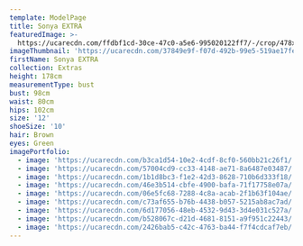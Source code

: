 ```yaml
---
template: ModelPage
title: Sonya EXTRA
featuredImage: >-
  https://ucarecdn.com/ffdbf1cd-30ce-47c0-a5e6-995020122ff7/-/crop/478x411/0,0/-/preview/
imageThumbnail: 'https://ucarecdn.com/37849e9f-f07d-492b-99e5-519ae17fec05/'
firstName: Sonya EXTRA
collection: Extras
height: 178cm
measurementType: bust
bust: 98cm
waist: 80cm
hips: 102cm
size: '12'
shoeSize: '10'
hair: Brown
eyes: Green
imagePortfolio:
  - image: 'https://ucarecdn.com/b3ca1d54-10e2-4cdf-8cf0-560bb21c26f1/'
  - image: 'https://ucarecdn.com/57004cd9-cc33-4148-ae71-8a6487e03487/'
  - image: 'https://ucarecdn.com/1b1d8bc3-f1e2-42d3-8628-710b6d333f18/'
  - image: 'https://ucarecdn.com/46e3b514-cbfe-4900-bafa-71f17758e07a/'
  - image: 'https://ucarecdn.com/06e5fc68-7288-4c8a-acab-2f1b63f104ae/'
  - image: 'https://ucarecdn.com/c73af655-b76b-4438-b057-5215ab8ac7ad/'
  - image: 'https://ucarecdn.com/6d177056-48eb-4532-9d43-3d4e031c527a/'
  - image: 'https://ucarecdn.com/b528067c-d21d-4681-8151-a9f951c22443/'
  - image: 'https://ucarecdn.com/2426bab5-c42c-4763-ba44-f7f4cdcaf7eb/'
---
```


